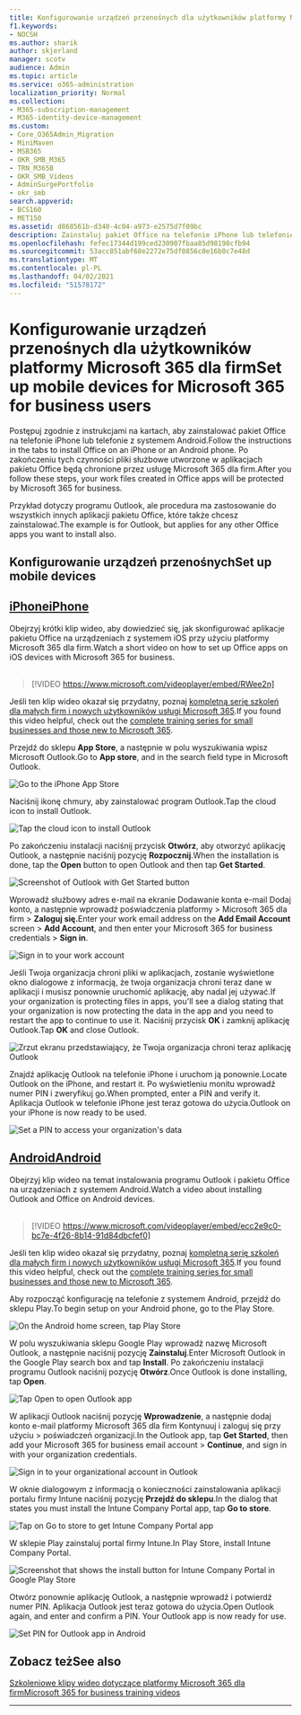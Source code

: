 ```yaml
---
title: Konfigurowanie urządzeń przenośnych dla użytkowników platformy Microsoft 365 dla firm
f1.keywords:
- NOCSH
ms.author: sharik
author: skjerland
manager: scotv
audience: Admin
ms.topic: article
ms.service: o365-administration
localization_priority: Normal
ms.collection:
- M365-subscription-management
- M365-identity-device-management
ms.custom:
- Core_O365Admin_Migration
- MiniMaven
- MSB365
- OKR_SMB_M365
- TRN_M365B
- OKR_SMB_Videos
- AdminSurgePortfolio
- okr_smb
search.appverid:
- BCS160
- MET150
ms.assetid: d868561b-d340-4c04-a973-e2575d7f09bc
description: Zainstaluj pakiet Office na telefonie iPhone lub telefonie z systemem Android, a Twoje pliki służbowe w aplikacjach pakietu Office będą chronione przez platformę Microsoft 365 dla firm.
ms.openlocfilehash: fefec17344d199ced230907fbaa85d98198cfb94
ms.sourcegitcommit: 53acc851abf68e2272e75df0856c0e16b0c7e48d
ms.translationtype: MT
ms.contentlocale: pl-PL
ms.lasthandoff: 04/02/2021
ms.locfileid: "51578172"
---
```

# <a name="set-up-mobile-devices-for-microsoft-365-for-business-users"></a><span data-ttu-id="b0a69-103">Konfigurowanie urządzeń przenośnych dla użytkowników platformy Microsoft 365 dla firm</span><span class="sxs-lookup"><span data-stu-id="b0a69-103">Set up mobile devices for Microsoft 365 for business users</span></span>

<span data-ttu-id="b0a69-104">Postępuj zgodnie z instrukcjami na kartach, aby zainstalować pakiet Office na telefonie iPhone lub telefonie z systemem Android.</span><span class="sxs-lookup"><span data-stu-id="b0a69-104">Follow the instructions in the tabs to install Office on an iPhone or an Android phone.</span></span> <span data-ttu-id="b0a69-105">Po zakończeniu tych czynności pliki służbowe utworzone w aplikacjach pakietu Office będą chronione przez usługę Microsoft 365 dla firm.</span><span class="sxs-lookup"><span data-stu-id="b0a69-105">After you follow these steps, your work files created in Office apps will be protected by Microsoft 365 for business.</span></span>

<span data-ttu-id="b0a69-106">Przykład dotyczy programu Outlook, ale procedura ma zastosowanie do wszystkich innych aplikacji pakietu Office, które także chcesz zainstalować.</span><span class="sxs-lookup"><span data-stu-id="b0a69-106">The example is for Outlook, but applies for any other Office apps you want to install also.</span></span>
  
## <a name="set-up-mobile-devices"></a><span data-ttu-id="b0a69-107">Konfigurowanie urządzeń przenośnych</span><span class="sxs-lookup"><span data-stu-id="b0a69-107">Set up mobile devices</span></span>

## <a name="iphone"></a>[<span data-ttu-id="b0a69-108">iPhone</span><span class="sxs-lookup"><span data-stu-id="b0a69-108">iPhone</span></span>](#tab/iPhone)
  
<span data-ttu-id="b0a69-109">Obejrzyj krótki klip wideo, aby dowiedzieć się, jak skonfigurować aplikacje pakietu Office na urządzeniach z systemem iOS przy użyciu platformy Microsoft 365 dla firm.</span><span class="sxs-lookup"><span data-stu-id="b0a69-109">Watch a short video on how to set up Office apps on iOS devices with Microsoft 365 for business.</span></span><br><br>

> [!VIDEO https://www.microsoft.com/videoplayer/embed/RWee2n] 

<span data-ttu-id="b0a69-110">Jeśli ten klip wideo okazał się przydatny, poznaj [kompletną serię szkoleń dla małych firm i nowych użytkowników usługi Microsoft 365](https://support.microsoft.com/office/6ab4bbcd-79cf-4000-a0bd-d42ce4d12816).</span><span class="sxs-lookup"><span data-stu-id="b0a69-110">If you found this video helpful, check out the [complete training series for small businesses and those new to Microsoft 365](https://support.microsoft.com/office/6ab4bbcd-79cf-4000-a0bd-d42ce4d12816).</span></span>

<span data-ttu-id="b0a69-111">Przejdź do sklepu **App Store**, a następnie w polu wyszukiwania wpisz Microsoft Outlook.</span><span class="sxs-lookup"><span data-stu-id="b0a69-111">Go to **App store**, and in the search field type in Microsoft Outlook.</span></span>
  
![Go to the iPhone App Store](../media/886913de-76e5-4883-8ed0-4eb3ec06188f.png)
  
<span data-ttu-id="b0a69-113">Naciśnij ikonę chmury, aby zainstalować program Outlook.</span><span class="sxs-lookup"><span data-stu-id="b0a69-113">Tap the cloud icon to install Outlook.</span></span>
  
![Tap the cloud icon to install Outlook](../media/665e1620-948a-4ab8-b914-dca49530142c.png)
  
<span data-ttu-id="b0a69-115">Po zakończeniu instalacji naciśnij przycisk **Otwórz**, aby otworzyć aplikację Outlook, a następnie naciśnij pozycję **Rozpocznij**.</span><span class="sxs-lookup"><span data-stu-id="b0a69-115">When the installation is done, tap the **Open** button to open Outlook and then tap **Get Started**.</span></span>
  
![Screenshot of Outlook with Get Started button](../media/005bedec-ae50-4d75-b3bb-e7cef9e2561c.png)
  
<span data-ttu-id="b0a69-117">Wprowadź służbowy adres  e-mail na ekranie Dodawanie konta e-mail Dodaj konto, a następnie wprowadź poświadczenia platformy \> Microsoft 365 dla firm \> **Zaloguj się.**</span><span class="sxs-lookup"><span data-stu-id="b0a69-117">Enter your work email address on the **Add Email Account** screen \> **Add Account**, and then enter your Microsoft 365 for business credentials \> **Sign in**.</span></span>
  
![Sign in to your work account](../media/3cef1fb5-7bec-4d3d-8542-872b731ce19f.png)
  
<span data-ttu-id="b0a69-119">Jeśli Twoja organizacja chroni pliki w aplikacjach, zostanie wyświetlone okno dialogowe z informacją, że twoja organizacja chroni teraz dane w aplikacji i musisz ponownie uruchomić aplikację, aby nadal jej używać.</span><span class="sxs-lookup"><span data-stu-id="b0a69-119">If your organization is protecting files in apps, you'll see a dialog stating that your organization is now protecting the data in the app and you need to restart the app to continue to use it.</span></span> <span data-ttu-id="b0a69-120">Naciśnij przycisk **OK** i zamknij aplikację Outlook.</span><span class="sxs-lookup"><span data-stu-id="b0a69-120">Tap **OK** and close Outlook.</span></span> 
  
![Zrzut ekranu przedstawiający, że Twoja organizacja chroni teraz aplikację Outlook](../media/fb4c1c84-b1e9-42e1-8070-c13dcf79fb09.png)
  
<span data-ttu-id="b0a69-122">Znajdź aplikację Outlook na telefonie iPhone i uruchom ją ponownie.</span><span class="sxs-lookup"><span data-stu-id="b0a69-122">Locate Outlook on the iPhone, and restart it.</span></span> <span data-ttu-id="b0a69-123">Po wyświetleniu monitu wprowadź numer PIN i zweryfikuj go.</span><span class="sxs-lookup"><span data-stu-id="b0a69-123">When prompted, enter a PIN and verify it.</span></span> <span data-ttu-id="b0a69-124">Aplikacja Outlook w telefonie iPhone jest teraz gotowa do użycia.</span><span class="sxs-lookup"><span data-stu-id="b0a69-124">Outlook on your iPhone is now ready to be used.</span></span>
  
![Set a PIN to access your organization's data](../media/64f2630b-3164-47a4-9dd6-ca0c29ed5fb3.png)
  
## <a name="android"></a>[<span data-ttu-id="b0a69-126">Android</span><span class="sxs-lookup"><span data-stu-id="b0a69-126">Android</span></span>](#tab/Android)
  
<span data-ttu-id="b0a69-127">Obejrzyj klip wideo na temat instalowania programu Outlook i pakietu Office na urządzeniach z systemem Android.</span><span class="sxs-lookup"><span data-stu-id="b0a69-127">Watch a video about installing Outlook and Office on Android devices.</span></span><br><br>

> [!VIDEO https://www.microsoft.com/videoplayer/embed/ecc2e9c0-bc7e-4f26-8b14-91d84dbcfef0] 

<span data-ttu-id="b0a69-128">Jeśli ten klip wideo okazał się przydatny, poznaj [kompletną serię szkoleń dla małych firm i nowych użytkowników usługi Microsoft 365](https://support.microsoft.com/office/6ab4bbcd-79cf-4000-a0bd-d42ce4d12816).</span><span class="sxs-lookup"><span data-stu-id="b0a69-128">If you found this video helpful, check out the [complete training series for small businesses and those new to Microsoft 365](https://support.microsoft.com/office/6ab4bbcd-79cf-4000-a0bd-d42ce4d12816).</span></span>

<span data-ttu-id="b0a69-129">Aby rozpocząć konfigurację na telefonie z systemem Android, przejdź do sklepu Play.</span><span class="sxs-lookup"><span data-stu-id="b0a69-129">To begin setup on your Android phone, go to the Play Store.</span></span>
  
![On the Android home screen, tap Play Store](../media/93df88e7-c778-40e1-b35e-868ca6e97f6c.png)
  
<span data-ttu-id="b0a69-131">W polu wyszukiwania sklepu Google Play wprowadź nazwę Microsoft Outlook, a następnie naciśnij pozycję **Zainstaluj**.</span><span class="sxs-lookup"><span data-stu-id="b0a69-131">Enter Microsoft Outlook in the Google Play search box and tap **Install**.</span></span> <span data-ttu-id="b0a69-132">Po zakończeniu instalacji programu Outlook naciśnij pozycję **Otwórz**.</span><span class="sxs-lookup"><span data-stu-id="b0a69-132">Once Outlook is done installing, tap **Open**.</span></span>
  
![Tap Open to open Outlook app](../media/8b4c5937-8875-4b5a-a5b6-b8c6c9cd6240.png)
  
<span data-ttu-id="b0a69-134">W aplikacji Outlook naciśnij pozycję **Wprowadzenie**, a następnie dodaj konto e-mail platformy Microsoft 365 dla firm Kontynuuj i zaloguj się przy użyciu \> poświadczeń organizacji.</span><span class="sxs-lookup"><span data-stu-id="b0a69-134">In the Outlook app, tap **Get Started**, then add your Microsoft 365 for business email account \> **Continue**, and sign in with your organization credentials.</span></span>
  
![Sign in to your organizational account in Outlook](../media/18f67c66-4bab-4b99-94bd-080839312e29.png)
  
<span data-ttu-id="b0a69-136">W oknie dialogowym z informacją o konieczności zainstalowania aplikacji portalu firmy Intune naciśnij pozycję **Przejdź do sklepu**.</span><span class="sxs-lookup"><span data-stu-id="b0a69-136">In the dialog that states you must install the Intune Company Portal app, tap **Go to store**.</span></span>
  
![Tap on Go to store to get Intune Company Portal app](../media/a702d712-5622-45dd-a511-b1adaee63071.png)
  
<span data-ttu-id="b0a69-138">W sklepie Play zainstaluj portal firmy Intune.</span><span class="sxs-lookup"><span data-stu-id="b0a69-138">In Play Store, install Intune Company Portal.</span></span>
  
![Screenshot that shows the install button for Intune Company Portal in Google Play Store](../media/5e0408f2-3f37-44dd-80ed-13ca2ac6df0c.png)
  
<span data-ttu-id="b0a69-p105">Otwórz ponownie aplikację Outlook, a następnie wprowadź i potwierdź numer PIN. Aplikacja Outlook jest teraz gotowa do użycia.</span><span class="sxs-lookup"><span data-stu-id="b0a69-p105">Open Outlook again, and enter and confirm a PIN. Your Outlook app is now ready for use.</span></span>
  
![Set  PIN for Outlook app in Android](../media/edb91afb-f1ed-451a-bc6b-8ccba664e055.png)

## <a name="see-also"></a><span data-ttu-id="b0a69-143">Zobacz też</span><span class="sxs-lookup"><span data-stu-id="b0a69-143">See also</span></span>

[<span data-ttu-id="b0a69-144">Szkoleniowe klipy wideo dotyczące platformy Microsoft 365 dla firm</span><span class="sxs-lookup"><span data-stu-id="b0a69-144">Microsoft 365 for business training videos</span></span>](https://support.microsoft.com/office/6ab4bbcd-79cf-4000-a0bd-d42ce4d12816)

---

